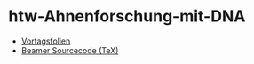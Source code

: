 # htw-Ahnenforschung-mit-DNA

- [Vortagsfolien](slides.pdf)
- [Beamer Sourcecode (TeX)](slides.tex)
